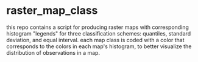 # raster_map_class

this repo contains a script for producing raster maps with corresponding histogram "legends" for three classification schemes: quantiles, standard deviation, and equal interval. each map class is coded with a color that corresponds to the colors in each map's histogram, to better visualize the distribution of observations in a map.
